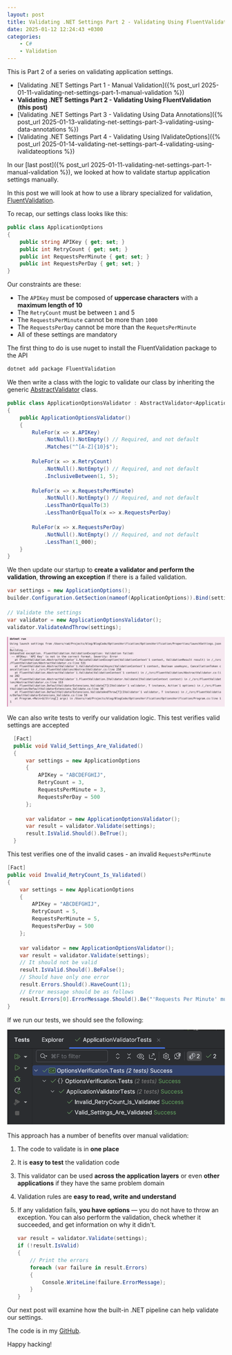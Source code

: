 ```yaml
---
layout: post
title: Validating .NET Settings Part 2 - Validating Using FluentValidation
date: 2025-01-12 12:24:43 +0300
categories:
    - C#
    - Validation
---
```


This is Part 2 of a series on validating application settings.

- [Validating .NET Settings Part 1 - Manual Validation]({% post_url 2025-01-11-validating-net-settings-part-1-manual-validation %})
- **Validating .NET Settings Part 2 - Validating Using FluentValidation (this post)**
- [Validating .NET Settings Part 3 - Validating Using Data Annotations]({% post_url 2025-01-13-validating-net-settings-part-3-validating-using-data-annotations %})
- [Validating .NET Settings Part 4 - Validating Using IValidateOptions]({% post_url 2025-01-14-validating-net-settings-part-4-validating-using-ivalidateoptions %})

In our [last post]({% post_url 2025-01-11-validating-net-settings-part-1-manual-validation %}), we looked at how to validate startup application settings manually.

In this post we will look at how to use a library specialized for validation, [FluentValidation](https://docs.fluentvalidation.net/en/latest/).

To recap, our settings class looks like this:

```c#
public class ApplicationOptions
{
    public string APIKey { get; set; }
    public int RetryCount { get; set; }
    public int RequestsPerMinute { get; set; }
    public int RequestsPerDay { get; set; }
}
```

Our constraints are these:

- The `APIKey` must be composed of **uppercase characters** with a **maximum length of 10**
- The `RetryCount` must be between `1` and 5
- The `RequestsPerMinute` cannot be more than `1000`
- The `RequestsPerDay` cannot be more than the `RequetsPerMinute`
- All of these settings are mandatory

The first thing to do is use nuget to install the FluentValidation package to the API

```c#
dotnet add package FluentValidation
```

We then write a class with the logic to validate our class by inheriting the generic [AbstractValidator](https://docs.fluentvalidation.net/en/latest/start.html) class.

```c#
public class ApplicationOptionsValidator : AbstractValidator<ApplicationOptions>
{
    public ApplicationOptionsValidator()
    {
        RuleFor(x => x.APIKey)
            .NotNull().NotEmpty() // Required, and not default
            .Matches("^[A-Z]{10}$");

        RuleFor(x => x.RetryCount)
            .NotNull().NotEmpty() // Required, and not default
            .InclusiveBetween(1, 5);

        RuleFor(x => x.RequestsPerMinute)
            .NotNull().NotEmpty() // Required, and not default
            .LessThanOrEqualTo(3)
            .LessThanOrEqualTo(x => x.RequestsPerDay)

        RuleFor(x => x.RequestsPerDay)
            .NotNull().NotEmpty() // Required, and not default
            .LessThan(1_000);
    }
}
```

We then update our startup to **create a validator and perform the validation**, **throwing an exception** if there is a failed validation.

```c#
var settings = new ApplicationOptions();
builder.Configuration.GetSection(nameof(ApplicationOptions)).Bind(settings);

// Validate the settings
var validator = new ApplicationOptionsValidator();
validator.ValidateAndThrow(settings);
```

![SettingsFluentValidationError](../images/2025/01/SettingsFluentValidationError.png)

We can also write tests to verify our validation logic. This test verifies valid settings are accepted

```c#
  [Fact]
  public void Valid_Settings_Are_Validated()
  {
      var settings = new ApplicationOptions
      {
          APIKey = "ABCDEFGHIJ",
          RetryCount = 3,
          RequestsPerMinute = 3,
          RequestsPerDay = 500
      };

      var validator = new ApplicationOptionsValidator();
      var result = validator.Validate(settings);
      result.IsValid.Should().BeTrue();
  }
```

This test verifies one of the invalid cases - an invalid `RequestsPerMinute`

```c#
[Fact]
public void Invalid_RetryCount_Is_Validated()
{
    var settings = new ApplicationOptions
    {
        APIKey = "ABCDEFGHIJ",
        RetryCount = 5,
        RequestsPerMinute = 5,
        RequestsPerDay = 500
    };

    var validator = new ApplicationOptionsValidator();
    var result = validator.Validate(settings);
    // It should not be valid
    result.IsValid.Should().BeFalse();
    // Should have only one error
    result.Errors.Should().HaveCount(1);
    // Error message should be as follows
    result.Errors[0].ErrorMessage.Should().Be("'Requests Per Minute' must be less than or equal to '3'.");
}
```

If we run our tests, we should see the following:

![SettingsFluentValidationTests](../images/2025/01/SettingsFluentValidationTests.png)

This approach has a number of benefits over manual validation:

1. The code to validate is in **one place**

2. It is **easy to test** the validation code

3. This validator can be used **across the application layers** or even **other applications** if they have the same problem domain

4. Validation rules are **easy to read, write and understand**

5. If any validation fails, **you have options** — you do not have to throw an exception. You can also perform the validation, check whether it succeeded, and get information on why it didn't.

    ```c#
    var result = validator.Validate(settings);
    if (!result.IsValid)
    {
        // Print the errors
        foreach (var failure in result.Errors)
        {
            Console.WriteLine(failure.ErrorMessage);
        }
    }
    ```

Our next post will examine how the built-in .NET pipeline can help validate our settings.

The code is in my [GitHub](https://github.com/conradakunga/BlogCode/tree/master/2025-01-12%20-%20Validating%20Settings%20-%20FluentValidation).

Happy hacking!

